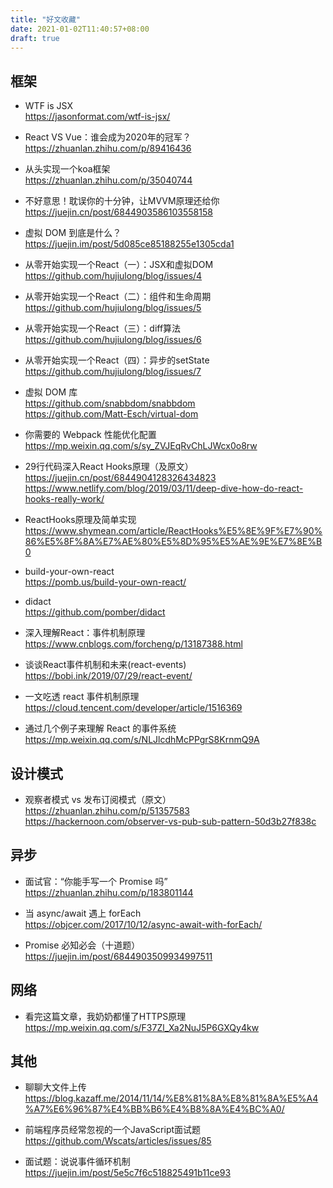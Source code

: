 ```yaml
---
title: "好文收藏"
date: 2021-01-02T11:40:57+08:00
draft: true
---
```


## 框架

- WTF is JSX   
https://jasonformat.com/wtf-is-jsx/

- React VS Vue：谁会成为2020年的冠军？  
https://zhuanlan.zhihu.com/p/89416436

- 从头实现一个koa框架  
https://zhuanlan.zhihu.com/p/35040744

- 不好意思！耽误你的十分钟，让MVVM原理还给你   
https://juejin.cn/post/6844903586103558158

- 虚拟 DOM 到底是什么？  
https://juejin.im/post/5d085ce85188255e1305cda1

- 从零开始实现一个React（一）：JSX和虚拟DOM  
https://github.com/hujiulong/blog/issues/4

- 从零开始实现一个React（二）：组件和生命周期  
https://github.com/hujiulong/blog/issues/5

- 从零开始实现一个React（三）：diff算法    
https://github.com/hujiulong/blog/issues/6  

- 从零开始实现一个React（四）：异步的setState   
https://github.com/hujiulong/blog/issues/7

- 虚拟 DOM 库  
https://github.com/snabbdom/snabbdom  
https://github.com/Matt-Esch/virtual-dom

- 你需要的 Webpack 性能优化配置  
https://mp.weixin.qq.com/s/sy_ZVJEqRvChLJWcx0o8rw

- 29行代码深入React Hooks原理（及原文）  
https://juejin.cn/post/6844904128326434823   
https://www.netlify.com/blog/2019/03/11/deep-dive-how-do-react-hooks-really-work/     

- ReactHooks原理及简单实现   
https://www.shymean.com/article/ReactHooks%E5%8E%9F%E7%90%86%E5%8F%8A%E7%AE%80%E5%8D%95%E5%AE%9E%E7%8E%B0

- build-your-own-react   
https://pomb.us/build-your-own-react/    

- didact   
https://github.com/pomber/didact 

- 深入理解React：事件机制原理  
https://www.cnblogs.com/forcheng/p/13187388.html  

- 谈谈React事件机制和未来(react-events)  
https://bobi.ink/2019/07/29/react-event/   

- 一文吃透 react 事件机制原理  
https://cloud.tencent.com/developer/article/1516369

- 通过几个例子来理解 React 的事件系统  
https://mp.weixin.qq.com/s/NLJlcdhMcPPgrS8KrnmQ9A

## 设计模式

- 观察者模式 vs 发布订阅模式（原文）  
https://zhuanlan.zhihu.com/p/51357583  
https://hackernoon.com/observer-vs-pub-sub-pattern-50d3b27f838c

## 异步

- 面试官：“你能手写一个 Promise 吗”   
https://zhuanlan.zhihu.com/p/183801144    

- 当 async/await 遇上 forEach   
https://objcer.com/2017/10/12/async-await-with-forEach/   

- Promise 必知必会（十道题）   
https://juejin.im/post/6844903509934997511 

## 网络 

- 看完这篇文章，我奶奶都懂了HTTPS原理  
https://mp.weixin.qq.com/s/F37Zl_Xa2NuJ5P6GXQy4kw 

## 其他

- 聊聊大文件上传   
https://blog.kazaff.me/2014/11/14/%E8%81%8A%E8%81%8A%E5%A4%A7%E6%96%87%E4%BB%B6%E4%B8%8A%E4%BC%A0/  

- 前端程序员经常忽视的一个JavaScript面试题    
https://github.com/Wscats/articles/issues/85  

- 面试题：说说事件循环机制  
https://juejin.im/post/5e5c7f6c518825491b11ce93

  
  





